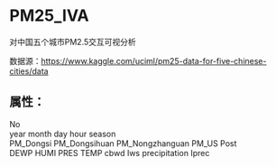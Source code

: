 # PM25_IVA

对中国五个城市PM2.5交互可视分析

数据源：https://www.kaggle.com/uciml/pm25-data-for-five-chinese-cities/data

## 属性：

No	
year	month	day	hour	season	
PM_Dongsi	PM_Dongsihuan	PM_Nongzhanguan	PM_US Post	
DEWP	HUMI	PRES	TEMP	cbwd	Iws	precipitation	Iprec

